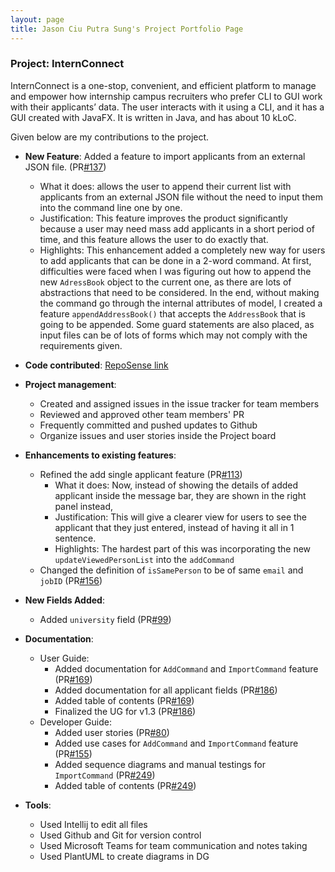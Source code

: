 ```yaml
---
layout: page
title: Jason Ciu Putra Sung's Project Portfolio Page
---
```


### Project: InternConnect

InternConnect is a one-stop, convenient, and efficient platform to manage and empower how internship campus recruiters
who prefer CLI to GUI work with their applicants’ data. The user interacts with it using a CLI, and it has a GUI
created with JavaFX. It is written in Java, and has about 10 kLoC.

Given below are my contributions to the project.

* **New Feature**: Added a feature to import applicants from an external JSON file. (PR[#137](https://github.com/AY2223S1-CS2103-F14-2/tp/pull/137))
  * What it does: allows the user to append their current list with applicants from an external JSON file without the
    need to input them into the command line one by one.
  * Justification: This feature improves the product significantly because a user may need mass add applicants in a
    short period of time, and this feature allows the user to do exactly that.
  * Highlights: This enhancement added a completely new way for users to add applicants that can be done in a 2-word
    command. At first, difficulties were faced when I was figuring out how to append the new `AdressBook` object to the
    current one, as there are lots of abstractions that need to be considered. In the end, without making the command go
    through the internal attributes of model, I created a feature `appendAddressBook()` that accepts the `AddressBook`
    that is going to be appended. Some guard statements are also placed, as input files can be of lots of forms which
    may not comply with the requirements given.

* **Code contributed**: [RepoSense link](https://nus-cs2103-ay2223s1.github.io/tp-dashboard/?search=jasonCP14&breakdown=true)

* **Project management**:
  * Created and assigned issues in the issue tracker for team members
  * Reviewed and approved other team members' PR
  * Frequently committed and pushed updates to Github
  * Organize issues and user stories inside the Project board

* **Enhancements to existing features**: 
  * Refined the add single applicant feature (PR[#113](https://github.com/AY2223S1-CS2103-F14-2/tp/pull/113))
    * What it does: Now, instead of showing the details of added applicant inside the message bar, they are shown in the
      right panel instead,
    * Justification: This will give a clearer view for users to see the applicant that they just entered, instead of
      having it all in 1 sentence.
    * Highlights: The hardest part of this was incorporating the new `updateViewedPersonList` into the `addCommand`
  * Changed the definition of `isSamePerson` to be of same `email` and `jobID` (PR[#156](https://github.com/AY2223S1-CS2103-F14-2/tp/pull/156))

* **New Fields Added**: 
  * Added `university` field (PR[#99](https://github.com/AY2223S1-CS2103-F14-2/tp/pull/99))

* **Documentation**:
  * User Guide:
    * Added documentation for `AddCommand` and `ImportCommand` feature (PR[#169](https://github.com/AY2223S1-CS2103-F14-2/tp/pull/169))
    * Added documentation for all applicant fields (PR[#186](https://github.com/AY2223S1-CS2103-F14-2/tp/pull/186))
    * Added table of contents (PR[#169](https://github.com/AY2223S1-CS2103-F14-2/tp/pull/169))
    * Finalized the UG for v1.3 (PR[#186](https://github.com/AY2223S1-CS2103-F14-2/tp/pull/186))
  * Developer Guide:
    * Added user stories (PR[#80](https://github.com/AY2223S1-CS2103-F14-2/tp/pull/80))
    * Added use cases for `AddCommand` and `ImportCommand` feature (PR[#155](https://github.com/AY2223S1-CS2103-F14-2/tp/pull/155))
    * Added sequence diagrams and manual testings for `ImportCommand` (PR[#249](https://github.com/AY2223S1-CS2103-F14-2/tp/pull/249))
    * Added table of contents (PR[#249](https://github.com/AY2223S1-CS2103-F14-2/tp/pull/249))

* **Tools**:
  * Used Intellij to edit all files
  * Used Github and Git for version control
  * Used Microsoft Teams for team communication and notes taking
  * Used PlantUML to create diagrams in DG
